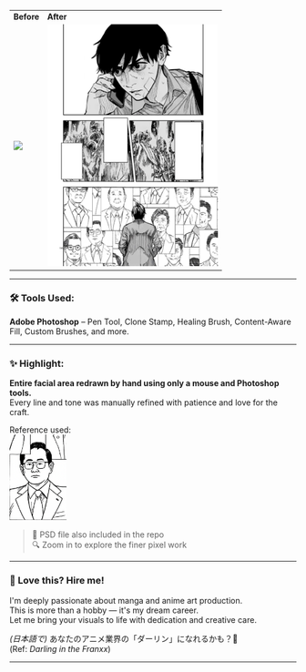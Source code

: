 <table>
  <tr>
    <td><b>Before</b></td>
    <td><b>After</b></td>
  </tr>
  <tr>
    <td><img src="before.png" width="300"/></td>
    <td><img src="after.jpg" width="300"/></td>
  </tr>
</table>

---

### 🛠 Tools Used:
**Adobe Photoshop** – Pen Tool, Clone Stamp, Healing Brush, Content-Aware Fill, Custom Brushes, and more.

---

### ✨ Highlight:
**Entire facial area redrawn by hand using only a mouse and Photoshop tools.**  
Every line and tone was manually refined with patience and love for the craft.

Reference used:  
<img src="face ref.png" width="100"/>

> 📎 PSD file also included in the repo  
> 🔍 Zoom in to explore the finer pixel work

---

### 💬 Love this? Hire me!
I'm deeply passionate about manga and anime art production.  
This is more than a hobby — it's my dream career.  
Let me bring your visuals to life with dedication and creative care.

*(日本語で)* あなたのアニメ業界の「ダーリン」になれるかも？💫  
(Ref: *Darling in the Franxx*)

---

